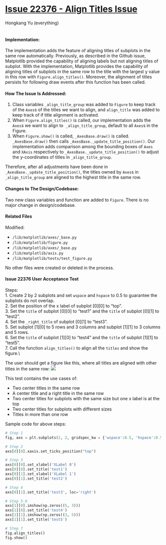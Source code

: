 # [Issue 22376 - Align Titles Issue](https://github.com/matplotlib/matplotlib/issues/22376)
Hongkang Yu (everything)
<br /><br />

#### Implementation:
The implementation adds the feature of aligning titles of subplots in the same row automatically. Previously, as described in the Github issue, Matplotlib provided the capability of aligning labels but not aligning titles of subplot. With the implementation, Matplotlib provides the capability of aligning titles of subplots in the same row to the title with the largest y value in this row with `Figure.align_titles()`. Moreover, the alignment of titles persists for following draw events after this function has been called.

#### How The Issue Is Addressed:
1. Class variables `_align_title_group` was added to `Figure` to keep track of the `Axes`s of the titles we want to align, and `align_title` was added to keep track of if title alignment is activated. 
2. When `Figure.align_titles()` is called, our implementation adds the `Axes`s we want to align to  `_align_title_group`, default to all `Axes`s in the Figure.
3. When `Figure.show()` is called, `_AxesBase.draw()` is called.  `_AxesBase.draw()` then calls `_AxesBase._update_title_position()`. Our implementation adds comparison among the bounding boxes of `Axes` and `XAxis` respectively to `_AxesBase._update_title_position()` to adjust the y-coordinates of titles in `_align_title_group`.

Therefore, after all adjustments have been done in `_AxesBase._update_title_position()`, the titles owned by `Axes`s in `_align_title_group` are aligned to the highest title in the same row.

#### Changes to The Design/Codebase:
Two new class variables and function are added to `Figure`. There is no major change in design/codebase.

#### Related Files
Modified:
* `/lib/matplotlib/axes/_base.py`
* `/lib/matplotlib/figure.py`
* `/lib/matplotlib/axes/_base.py`
* `/lib/matplotlib/axis.py`
* `/lib/matplotlib/tests/test_figure.py`

No other files were created or deleted in the process.

#### Issue 22376 User Acceptance Test
Steps:\
1. Create 2 by 2 subplots and set `wspace` and `hspace` to 0.5 to guarantee the subplots do not overlap.\
2. Set the position of the x label of subplot \[0]\[0] to “top”.\
3. Set the `title` of subplot \[0]\[0] to “test1” and the `title` of subplot \[0]\[1] to “test2”.\
4. Set the `_right_title` of subplot \[0]\[1] to “test3”.\
5. Set subplot \[1]\[0] to 5 rows and 3 columns and subplot \[1]\[1] to 3 columns and 5 rows.\
6. Set the `title` of subplot \[1]\[0] to “test4” and the `title` of subplot \[1]\[1] to “test5”.\
7. Call the function `align_titles()` to align all the `titles` and show the figure.\

The user should get a figure like this, where all titles are aligned with other titles in the same row:
![](file:///C:/Users/lande/AppData/Local/Packages/oice_16_974fa576_32c1d314_278/AC/Temp/msohtmlclip1/01/clip_image002.jpg)

This test contains the use cases of:
* Two center titles in the same row
* A center title and a right title in the same row
* Two center titles for subplots with the same size but one x label is at the top
* Two center titles for subplots with different sizes
* Titles in more than one row

Sample code for above steps:
```python
# Step 1  
fig, axs = plt.subplots(2, 2, gridspec_kw = {'wspace':0.5, 'hspace':0.5})  

# Step 2  
axs[0][0].xaxis.set_ticks_position("top")  

# Step 3  
axs[0][0].set_xlabel('XLabel 0')  
axs[0][0].set_title('test1')  
axs[0][1].set_xlabel('XLabel 1')  
axs[0][1].set_title('test2')  

# Step 4  
axs[0][1].set_title('test3', loc='right')  

# Step 5-6  
axs[1][0].imshow(np.zeros((5, 3)))  
axs[1][0].set_title('test4')  
axs[1][1].imshow(np.zeros((3, 5)))  
axs[1][1].set_title('test5')  

# Step 7  
fig.align_titles()  
fig.show()
```

